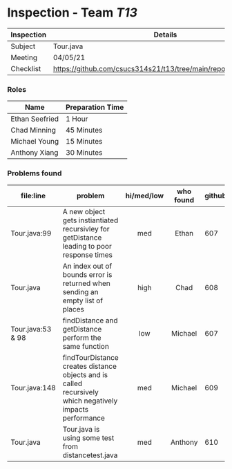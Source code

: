 # Inspection - Team *T13* 
 
| Inspection | Details |
| ----- | ----- |
| Subject | Tour.java |
| Meeting | 04/05/21 |
| Checklist | https://github.com/csucs314s21/t13/tree/main/reports/checklist.md |

### Roles

| Name | Preparation Time |
| ---- | ---- |
| Ethan Seefried| 1 Hour  |
| Chad Minning | 45 Minutes |
| Michael Young | 15 Minutes |
| Anthony Xiang | 30 Minutes |

### Problems found

| file:line | problem | hi/med/low | who found | github#  |
| --- | --- | :---: | :---: | --- |
| Tour.java:99 | A new object gets instiantiated recursivley for getDistance leading to poor response times | med | Ethan | 607 |
| Tour.java | An index out of bounds error is returned when sending an empty list of places | high | Chad | 608 |
| Tour.java:53 & 98 | findDistance and getDistance perform the same function | low | Michael | 607 |
| Tour.java:148 | findTourDistance creates distance objects and is called recursively which negatively impacts performance | med | Michael | 609 |
| Tour.java | Tour.java is using some test from distancetest.java | med | Anthony | 610 |
